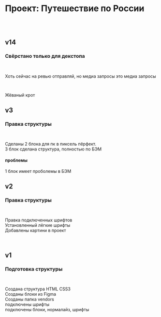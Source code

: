 # Проект: Путешествие по России  
</br>
</br>
  
## v14  

### Свёрстано только для декстопа  
</br>

Хоть сейчас на ревью отправляй, но медиа запросы это медиа запросы  

</br>

Жёваный крот 

## v3  

### Правка структуры  
</br>

Сделаны  2 блока для пк в пиксель пёрфект.  
3 блок сделана структура, полностью по БЭМ  

#### проблемы  
1 блок имеет проболемы в БЭМ  


## v2  

### Правка структуры  
</br>

Правка подключенных шрифтов  
Установленный лёгкие шрифты  
Добавлены картини в проект  

</br>

## v1  

### Подготовка структуры  
</br>

Создана структура HTML CSS3  
Созданы блоки из Figma  
Созданы папка vendors  
подключены шрифты  
подключены блоки, нормалайз, шрифты  

